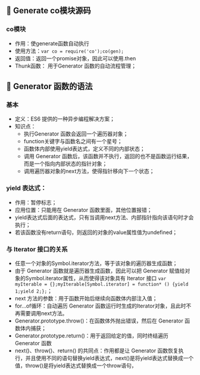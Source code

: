 ## 💚 Generate co模块源码
### co模块
- 作用：使generate函数自动执行
- 使用方法：`var co = require('co');co(gen);`
- 返回值：返回一个promise对象，因此可以使用.then
- Thunk函数： 用于Generator 函数的自动流程管理；

## 🍓 Generator 函数的语法
### 基本
- 定义：ES6 提供的一种异步编程解决方案；
- 知识点：
    - 执行Generator 函数会返回一个遍历器对象；
    - function关键字与函数名之间有一个星号；
    - 函数体内部使用yield表达式，定义不同的内部状态；
    - 调用 Generator 函数后，该函数并不执行，返回的也不是函数运行结果，而是一个指向内部状态的指针对象；
    - 调用遍历器对象的next方法，使得指针移向下一个状态；

### yield 表达式：
- 作用：暂停标志；
- 应用位置：只能用在 Generator 函数里面，其他位置报错；
- yield表达式后面的表达式，只有当调用next方法、内部指针指向该语句时才会执行；
- 若该函数没有return语句，则返回的对象的value属性值为undefined；

### 与 Iterator 接口的关系
- 任意一个对象的Symbol.iterator方法，等于该对象的遍历器生成函数；
- 由于 Generator 函数就是遍历器生成函数，因此可以把 Generator 赋值给对象的Symbol.iterator属性，从而使得该对象具有 Iterator 接口 `var myIterable = {};myIterable[Symbol.iterator] = function* () {yield 1;yield 2;};`；
- next 方法的参数：用于函数开始后继续向函数体内部注入值；
- for...of循环：自动遍历 Generator 函数运行时生成的Iterator对象，且此时不再需要调用next方法。
- Generator.prototype.throw()：在函数体外抛出错误，然后在 Generator 函数体内捕获；
- Generator.prototype.return()：用于返回给定的值，同时终结遍历 Generator 函数
- next()、throw()、return() 的共同点：作用都是让 Generator 函数恢复执行，并且使用不同的语句替换yield表达式，next()是将yield表达式替换成一个值，throw()是将yield表达式替换成一个throw语句，
